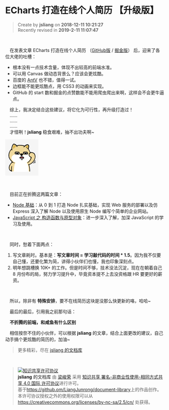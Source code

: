 ECharts 打造在线个人简历 【升级版】
===

> Create by **jsliang** on **2018-12-11 10:21:27**  
> Recently revised in **2019-2-11 11:07:47**

<br>

&emsp;在发表文章 ECharts 打造在线个人简历 （[GitHub版](https://github.com/LiangJunrong/document-library/blob/master/JavaScript-library/ECharts/CurriculumVitae.md) / [掘金版](https://juejin.im/post/5c0d2622e51d4529ee234272)） 后，迎来了各位大佬的吐槽：

* 根本没有一点技术含量，体现不出较高的前端水准。
* 可以用 Canvas 做动态背景么？应该会更炫酷。
* 百度的 [AntV](http://antv.alipay.com/zh-cn/index.html#__products) 也不错，值得一试。
* 边框能不能更炫酷点，用 CSS3 的动画来实现。
* GitHub 的 start 数和掘金的点赞数能不能用爬虫爬出来啊，这样会不会更牛逼点。

&emsp;综上，我决定结合这些建议，将它化为可行性，再升级打造过！  
&emsp;……  
&emsp;……  
&emsp;……  
&emsp;才怪咧！**jsliang** 稳食艰难，抽不出功夫啊~  

![图](../../public-repertory/img/other-emoticon-doubt.png)

<br>

&emsp;目前正在折腾这两篇文章：

* [Node 基础](https://github.com/LiangJunrong/document-library/blob/master/other-library/Node/NodeBase.md)：从 0 到 1 打造 Node 扎实基础，实现 Web 服务的部署以及仿 Express 深入了解 Node 以及使用原生 Node 编写个简单的企业网站。
* [JavaScript 之 构造函数与原型对象](https://github.com/LiangJunrong/document-library/blob/master/JavaScript-library/JavaScriptBase/prototype%26constructor.md)：进一步深入了解，加深 JavaScript 的学习及使用。

<br>

&emsp;同时，愁着下面两点：

1. 写文章耗时。基本是：**写文章时间 = 学习敲代码的时间 * 1.5**。因为我不仅要自己懂，还要化繁为简，讲得小伙伴们也懂，我也印象深刻点。
2. 明年想跳槽换 10K+ 的工作。但是时间不够，技术没法沉淀，现在在朝着自己 8 月份布的局，努力学习提升中，毕竟资本提不上去没资格跟 HR 要更好的薪资。

<br>

&emsp;所以，除非有 **特殊安排**，要不在线简历这块是没那么快更新的咯，哈哈~

&emsp;最后的最后，引用我之前那句话：

&emsp;**不折腾的前端，和咸鱼有什么区别**

&emsp;相信按奈不住的小伙伴，可以根据 **jsliang** 的文章，结合上面更改的建议，自己动手搞个更炫酷的简历的，加油~

> 更多精彩，尽在 [jsliang 的文档库](https://github.com/LiangJunrong/document-library/)

<br>

> <a rel="license" href="http://creativecommons.org/licenses/by-nc-sa/4.0/"><img alt="知识共享许可协议" style="border-width:0" src="https://i.creativecommons.org/l/by-nc-sa/4.0/88x31.png" /></a><br /><a xmlns:dct="http://purl.org/dc/terms/" property="dct:title">**jsliang** 的文档库</a> 由 <a xmlns:cc="http://creativecommons.org/ns#" href="https://github.com/LiangJunrong/document-library" property="cc:attributionName" rel="cc:attributionURL">梁峻荣</a> 采用 <a rel="license" href="http://creativecommons.org/licenses/by-nc-sa/4.0/">知识共享 署名-非商业性使用-相同方式共享 4.0 国际 许可协议</a>进行许可。<br />基于<a xmlns:dct="http://purl.org/dc/terms/" href="https://github.com/LiangJunrong/document-library" rel="dct:source">https://github.om/LiangJunrong/document-library</a>上的作品创作。<br />本许可协议授权之外的使用权限可以从 <a xmlns:cc="http://creativecommons.org/ns#" href="https://creativecommons.org/licenses/by-nc-sa/2.5/cn/" rel="cc:morePermissions">https://creativecommons.org/licenses/by-nc-sa/2.5/cn/</a> 处获得。
